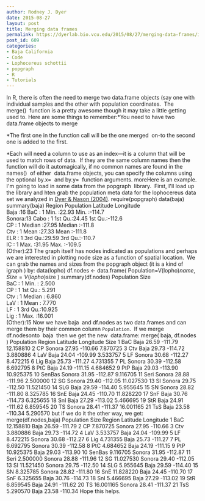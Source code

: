 ```yaml
---
author: Rodney J. Dyer
date: 2015-08-27
layout: post
title: Merging data frames
permalink: https://dyerlab.bio.vcu.edu/2015/08/27/merging-data-frames/index.html
post_id: 609
categories: 
- Baja California
- Code
- Lophocereus schottii
- popgraph
- R
- Tutorials
---
```

In R, there is often the need to merge two 
data.frame objects (say one with individual samples and the other with population coordinates.  The 
merge()  function is a pretty awesome though it may take a little getting used to.
Here are some things to remember:*You need to have two 
data.frame objects to merge
	
*The first one in the function call will be the one merged 
on-to the second one is added to the first.
	
*Each will need a column to use as an index—it is a column that will be used to match rows of data.  If they are the same column names then the function will do it automagically, if no common names are found in the 
names()  of either 
data.frame objects, you can specify the columns using the optional 
by.x=  and 
by.y=  function arguments.
moreHere is an example. I'm going to load in some data from the 
popgraph  library.  First, I'll load up the library and hten grab the population meta data for the lophocereus data set we analyzed in 
[Dyer & Nason (2004)](http://dx.doi.org/10.1111/j.1365-294X.2004.02177.x).
require(popgraph)
data(baja)
summary(baja)
    Region     Population    Latitude       Longitude     
 Baja  :16   BaC    : 1   Min.   :22.93   Min.   :-114.7  
 Sonora:13   Cabo   : 1   1st Qu.:24.45   1st Qu.:-112.6  
             CP     : 1   Median :27.95   Median :-111.8  
             Ctv    : 1   Mean   :27.33   Mean   :-111.8  
             ELR    : 1   3rd Qu.:29.59   3rd Qu.:-110.7  
             IC     : 1   Max.   :31.95   Max.   :-109.5  
             (Other):23
The graph itself has nodes indicated as populations and perhaps we are interested in plotting node size as a function of spatial location.  We can grab the names and sizes from the 
popgraph object (it is a kind of 
igraph ) by:
data(lopho)
df.nodes <- data.frame( Population=V(lopho)$name, Size=V(lopho)$size )
summary(df.nodes)
   Population      Size       
 BaC    : 1   Min.   : 2.500  
 CP     : 1   1st Qu.: 5.291  
 Ctv    : 1   Median : 6.860  
 LaV    : 1   Mean   : 7.770  
 LF     : 1   3rd Qu.:10.925  
 Lig    : 1   Max.   :16.001  
 (Other):15
Now we have 
baja  and 
df.nodes as two data.frames and can merge them by their common column `Population`.  If we merge 
df.nodesonto 
baja  then we get the new 
data.frame:
merge( baja, df.nodes )
   Population Region Latitude Longitude      Size
1         BaC   Baja    26.59   -111.79 12.158810
2          CP Sonora    27.95   -110.66  7.870725
3         Ctv   Baja    29.73   -114.72  3.880886
4         LaV   Baja    24.04   -109.99  3.533757
5          LF Sonora    30.68   -112.27  8.472215
6         Lig   Baja    25.73   -111.27  4.731355
7          PL Sonora    30.39   -112.58  6.692795
8         PtC   Baja    24.19   -111.15  4.684652
9         PtP   Baja    29.03   -113.90 10.925375
10     SenBas Sonora    31.95   -112.87  9.116705
11       Seri Sonora    28.88   -111.96  2.500000
12         SG Sonora    29.40   -112.05 11.027530
13         SI Sonora    29.75   -112.50 11.521450
14        SLG   Baja    29.59   -114.40  5.955645
15         SN Sonora    28.82   -111.80  8.325785
16        SnE   Baja    24.45   -110.70 11.828220
17        SnF   Baja    30.76   -114.73  6.325655
18        SnI   Baja    27.29   -113.02  5.466695
19        StR   Baja    24.91   -111.62  6.859545
20         TS Sonora    28.41   -111.37 16.001165
21        TsS   Baja    23.58   -110.34  5.290570
but if we do it the other way, we get:
merge(df.nodes,baja)
   Population      Size Region Latitude Longitude
1         BaC 12.158810   Baja    26.59   -111.79
2          CP  7.870725 Sonora    27.95   -110.66
3         Ctv  3.880886   Baja    29.73   -114.72
4         LaV  3.533757   Baja    24.04   -109.99
5          LF  8.472215 Sonora    30.68   -112.27
6         Lig  4.731355   Baja    25.73   -111.27
7          PL  6.692795 Sonora    30.39   -112.58
8         PtC  4.684652   Baja    24.19   -111.15
9         PtP 10.925375   Baja    29.03   -113.90
10     SenBas  9.116705 Sonora    31.95   -112.87
11       Seri  2.500000 Sonora    28.88   -111.96
12         SG 11.027530 Sonora    29.40   -112.05
13         SI 11.521450 Sonora    29.75   -112.50
14        SLG  5.955645   Baja    29.59   -114.40
15         SN  8.325785 Sonora    28.82   -111.80
16        SnE 11.828220   Baja    24.45   -110.70
17        SnF  6.325655   Baja    30.76   -114.73
18        SnI  5.466695   Baja    27.29   -113.02
19        StR  6.859545   Baja    24.91   -111.62
20         TS 16.001165 Sonora    28.41   -111.37
21        TsS  5.290570   Baja    23.58   -110.34
Hope this helps.
